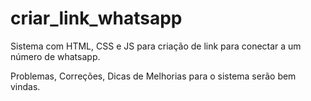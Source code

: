 # criar_link_whatsapp
Sistema com HTML, CSS e JS para criação de link para conectar a um número de whatsapp.

Problemas, Correções, Dicas de Melhorias para o sistema serão bem vindas.
